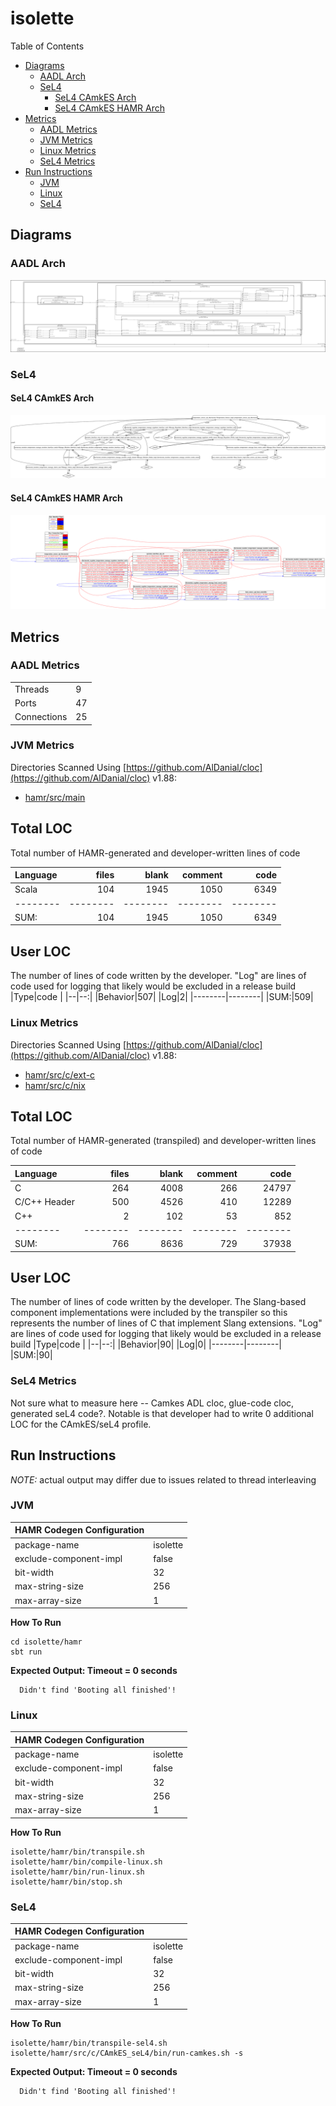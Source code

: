 # isolette

 Table of Contents
  * [Diagrams](#diagrams)
    * [AADL Arch](#aadl-arch)
    * [SeL4](#sel4)
      * [SeL4 CAmkES Arch](#sel4-camkes-arch)
      * [SeL4 CAmkES HAMR Arch](#sel4-camkes-hamr-arch)
  * [Metrics](#metrics)
    * [AADL Metrics](#aadl-metrics)
    * [JVM Metrics](#jvm-metrics)
    * [Linux Metrics](#linux-metrics)
    * [SeL4 Metrics](#sel4-metrics)
  * [Run Instructions](#run-instructions)
    * [JVM](#jvm)
    * [Linux](#linux)
    * [SeL4](#sel4)

## Diagrams
### AADL Arch
![AADL Arch](aadl/diagrams/aadl-arch.png)

### SeL4
#### SeL4 CAmkES Arch
![SeL4 CAmkES Arch](aadl/diagrams/CAmkES-arch-SeL4.svg)

#### SeL4 CAmkES HAMR Arch
![SeL4 CAmkES HAMR Arch](aadl/diagrams/CAmkES-HAMR-arch-SeL4.svg)

## Metrics
### AADL Metrics
| | |
|--|--|
|Threads|9|
|Ports|47|
|Connections|25|

### JVM Metrics
Directories Scanned Using [https://github.com/AlDanial/cloc](https://github.com/AlDanial/cloc) v1.88:
- [hamr/src/main](hamr/src/main)

Total LOC
-----------
Total number of HAMR-generated and developer-written lines of code

Language|files|blank|comment|code
:-------|-------:|-------:|-------:|-------:
Scala|104|1945|1050|6349
--------|--------|--------|--------|--------
SUM:|104|1945|1050|6349

User LOC
---------
The number of lines of code written by the developer.
"Log" are lines of code used for logging that
likely would be excluded in a release build
 |Type|code |
 |--|--:|
 |Behavior|507|
 |Log|2|
 |--------|--------|
 |SUM:|509|

### Linux Metrics
Directories Scanned Using [https://github.com/AlDanial/cloc](https://github.com/AlDanial/cloc) v1.88:
- [hamr/src/c/ext-c](hamr/src/c/ext-c)
- [hamr/src/c/nix](hamr/src/c/nix)

Total LOC
-----------
Total number of HAMR-generated (transpiled) and developer-written lines of code

Language|files|blank|comment|code
:-------|-------:|-------:|-------:|-------:
C|264|4008|266|24797
C/C++ Header|500|4526|410|12289
C++|2|102|53|852
--------|--------|--------|--------|--------
SUM:|766|8636|729|37938

User LOC
---------
The number of lines of code written by the developer.
The Slang-based component implementations were included by the transpiler so this represents the number of lines of C that implement Slang extensions.
"Log" are lines of code used for logging that
likely would be excluded in a release build
|Type|code |
|--|--:|
|Behavior|90|
|Log|0|
|--------|--------|
|SUM:|90|

### SeL4 Metrics
Not sure what to measure here -- Camkes ADL cloc, glue-code cloc, generated seL4 code?.  Notable is that developer had to write 0 additional LOC for the CAmkES/seL4 profile.

## Run Instructions
*NOTE:* actual output may differ due to issues related to thread interleaving
### JVM

  |HAMR Codegen Configuration| |
  |--|--|
  | package-name | isolette |
  | exclude-component-impl | false |
  | bit-width | 32 |
  | max-string-size | 256 |
  | max-array-size | 1 |


  **How To Run**
  ```
  cd isolette/hamr
  sbt run
  ```
  **Expected Output: Timeout = 0 seconds**
  ```
    Didn't find 'Booting all finished'!
  ```

### Linux

  |HAMR Codegen Configuration| |
  |--|--|
  | package-name | isolette |
  | exclude-component-impl | false |
  | bit-width | 32 |
  | max-string-size | 256 |
  | max-array-size | 1 |


  **How To Run**
  ```
  isolette/hamr/bin/transpile.sh
  isolette/hamr/bin/compile-linux.sh
  isolette/hamr/bin/run-linux.sh
  isolette/hamr/bin/stop.sh
  ```


### SeL4

  |HAMR Codegen Configuration| |
  |--|--|
  | package-name | isolette |
  | exclude-component-impl | false |
  | bit-width | 32 |
  | max-string-size | 256 |
  | max-array-size | 1 |


  **How To Run**
  ```
  isolette/hamr/bin/transpile-sel4.sh
  isolette/hamr/src/c/CAmkES_seL4/bin/run-camkes.sh -s
  ```
  **Expected Output: Timeout = 0 seconds**
  ```
    Didn't find 'Booting all finished'!
  ```
